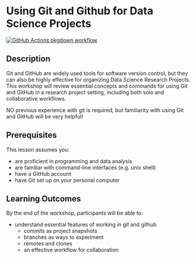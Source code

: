
<!-- README.md is generated from README.Rmd. Please edit that file -->

# Using Git and Github for Data Science Projects

<!-- badges: start -->

[![GitHub Actions pkgdown
workflow](https://github.com/uf-repro/lesson-template/workflows/pkgdown/badge.svg)](https://github.com/uf-repro/lesson-template/actions?query=workflow%3Apkgdown)

<!-- badges: end -->

## Description

Git and GitHub are widely used tools for software version control, but
they can also be highly effective for organizing Data Science Research
Projects. This workshop will review essential concepts and commands for
using Git and GitHub in a research project setting, including both solo
and collaborative workflows.

NO previous experience with git is required, but familiarity with using
Git and GitHub will be very helpful!

## Prerequisites

This lesson assumes you:

- are proficient in programming and data analysis
- are familiar with command-line interfaces (e.g. unix shell)
- have a GitHub account
- have Git set up on your personal computer

## Learning Outcomes

By the end of the workshop, participants will be able to:

- understand essential features of working in git and github
  - commits as project snapshots
  - branches as ways to experiment
  - remotes and clones
  - an effective workflow for collaboration
